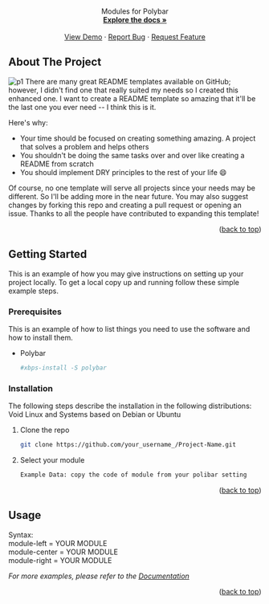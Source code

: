 <!-- PROJECT LOGO -->
<br />
<div align="center">
  <p align="center">
    Modules for Polybar
    <br />
    <a href="https://github.com/midnightxd/Modules"><strong>Explore the docs »</strong></a>
    <br />
    <br />
    <a href="https://github.com/midnightxd/Modules">View Demo</a>
    ·
    <a href="https://github.com/midnightxd/Modules/issues">Report Bug</a>
    ·
    <a href="https://github.com/midnightxd/Modules/issues">Request Feature</a>
  </p>
</div>

## About The Project

<img src="./images/p-2.png" alt="p1" >
There are many great README templates available on GitHub; however, I didn't find one that really suited my needs so I created this enhanced one. I want to create a README template so amazing that it'll be the last one you ever need -- I think this is it.

Here's why:
* Your time should be focused on creating something amazing. A project that solves a problem and helps others
* You shouldn't be doing the same tasks over and over like creating a README from scratch
* You should implement DRY principles to the rest of your life :smile:

Of course, no one template will serve all projects since your needs may be different. So I'll be adding more in the near future. You may also suggest changes by forking this repo and creating a pull request or opening an issue. Thanks to all the people have contributed to expanding this template!

<p align="right">(<a href="#top">back to top</a>)</p>



<!-- GETTING STARTED -->
## Getting Started

This is an example of how you may give instructions on setting up your project locally.
To get a local copy up and running follow these simple example steps.

### Prerequisites

This is an example of how to list things you need to use the software and how to install them.
* Polybar
  ```sh
  #xbps-install -S polybar 
  ```

### Installation

The following steps describe the installation in the following distributions: Void Linux and Systems based on Debian or Ubuntu

1. Clone the repo
   ```sh
   git clone https://github.com/your_username_/Project-Name.git
   ```
2. Select your module
   ```sh
   Example Data: copy the code of module from your polibar setting
   ```
<p align="right">(<a href="#top">back to top</a>)</p>



<!-- USAGE EXAMPLES -->
## Usage
Syntax:<br> module-left = YOUR MODULE<br>
module-center = YOUR MODULE<br>
module-right = YOUR MODULE


_For more examples, please refer to the [Documentation](https://github.com/polybar/polybar)_

<p align="right">(<a href="#top">back to top</a>)</p>

